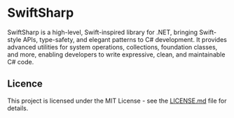 # SwiftSharp

<!-- [![NuGet Version](https://img.shields.io/nuget/v/SwiftSharp?logo=nuget&color=blue)]() -->

SwiftSharp is a high-level, Swift-inspired library for .NET, bringing Swift-style APIs, type-safety, and elegant patterns to C# development. It provides advanced utilities for system operations, collections, foundation classes, and more, enabling developers to write expressive, clean, and maintainable C# code.

<!-- ## 🚀 Getting Started -->

<!-- ## Contributing -->

## Licence

This project is licensed under the MIT License - see the [LICENSE.md](LICENSE.md) file for details.